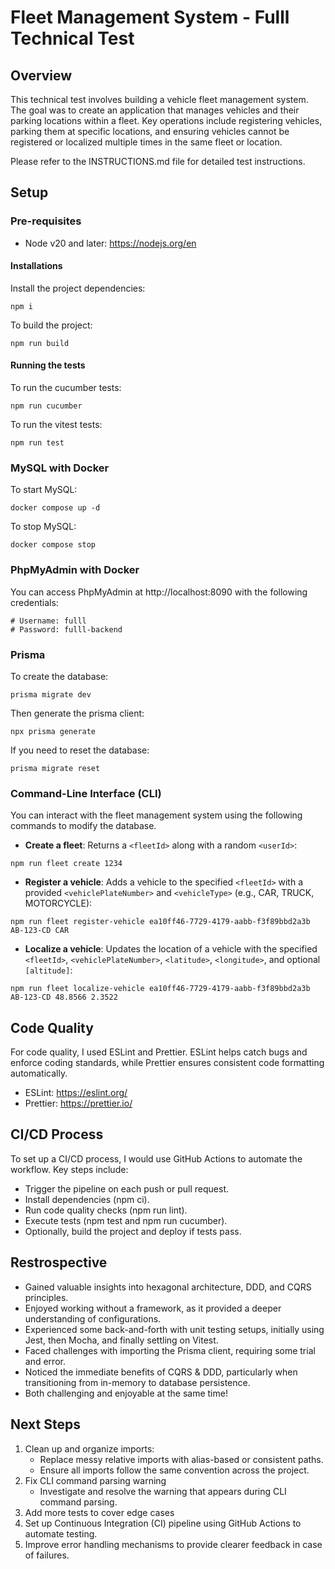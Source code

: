 # Fleet Management System - Fulll Technical Test

## Overview

This technical test involves building a vehicle fleet management system. The goal was to create an application that manages vehicles and their parking locations within a fleet. Key operations include registering vehicles, parking them at specific locations, and ensuring vehicles cannot be registered or localized multiple times in the same fleet or location.

Please refer to the INSTRUCTIONS.md file for detailed test instructions.

## Setup

### Pre-requisites

- Node v20 and later: https://nodejs.org/en

#### Installations

Install the project dependencies:
```shell
npm i
```

To build the project:
```shell
npm run build
```

#### Running the tests

To run the cucumber tests:
```shell
npm run cucumber
```

To run the vitest tests:
```shell
npm run test
```

### MySQL with Docker

To start MySQL:
```shell
docker compose up -d
```

To stop MySQL:
```shell
docker compose stop
```

### PhpMyAdmin with Docker

You can access PhpMyAdmin at http://localhost:8090 with the following credentials:
```shell
# Username: fulll
# Password: fulll-backend
```

### Prisma

To create the database:
```shell
prisma migrate dev
```

Then generate the prisma client:
```shell
npx prisma generate
```

If you need to reset the database:
```shell
prisma migrate reset
```

### Command-Line Interface (CLI)

You can interact with the fleet management system using the following commands to modify the database.

- **Create a fleet**: Returns a `<fleetId>` along with a random `<userId>`:
```shell
npm run fleet create 1234
```

- **Register a vehicle**: Adds a vehicle to the specified `<fleetId>` with a provided `<vehiclePlateNumber>` and `<vehicleType>` (e.g., CAR, TRUCK, MOTORCYCLE):
```shell
npm run fleet register-vehicle ea10ff46-7729-4179-aabb-f3f89bbd2a3b AB-123-CD CAR
```
- **Localize a vehicle**: Updates the location of a vehicle with the specified `<fleetId>`, `<vehiclePlateNumber>`, `<latitude>`, `<longitude>`, and optional `[altitude]`:
```shell
npm run fleet localize-vehicle ea10ff46-7729-4179-aabb-f3f89bbd2a3b AB-123-CD 48.8566 2.3522
```

## Code Quality

For code quality, I used ESLint and Prettier. ESLint helps catch bugs and enforce coding standards, while Prettier ensures consistent code formatting automatically.
- ESLint: https://eslint.org/
- Prettier: https://prettier.io/

## CI/CD Process

To set up a CI/CD process, I would use GitHub Actions to automate the workflow. Key steps include:
- Trigger the pipeline on each push or pull request.
- Install dependencies (npm ci).
- Run code quality checks (npm run lint).
- Execute tests (npm test and npm run cucumber).
- Optionally, build the project and deploy if tests pass.

## Restrospective
- Gained valuable insights into hexagonal architecture, DDD, and CQRS principles.
- Enjoyed working without a framework, as it provided a deeper understanding of configurations.
- Experienced some back-and-forth with unit testing setups, initially using Jest, then Mocha, and finally settling on Vitest.
- Faced challenges with importing the Prisma client, requiring some trial and error.
- Noticed the immediate benefits of CQRS & DDD, particularly when transitioning from in-memory to database persistence.
- Both challenging and enjoyable at the same time!

## Next Steps
1. Clean up and organize imports:
   - Replace messy relative imports with alias-based or consistent paths.
   - Ensure all imports follow the same convention across the project.
2. Fix CLI command parsing warning
    - Investigate and resolve the warning that appears during CLI command parsing.
3. Add more tests to cover edge cases
4. Set up Continuous Integration (CI) pipeline using GitHub Actions to automate testing.
5. Improve error handling mechanisms to provide clearer feedback in case of failures.
